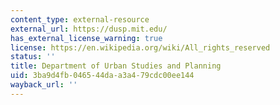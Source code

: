 ```yaml
---
content_type: external-resource
external_url: https://dusp.mit.edu/
has_external_license_warning: true
license: https://en.wikipedia.org/wiki/All_rights_reserved
status: ''
title: Department of Urban Studies and Planning
uid: 3ba9d4fb-0465-44da-a3a4-79cdc00ee144
wayback_url: ''
---
```

